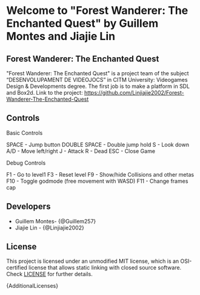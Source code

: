 # Welcome to "Forest Wanderer: The Enchanted Quest" by Guillem Montes and Jiajie Lin

## Forest Wanderer: The Enchanted Quest

"Forest Wanderer: The Enchanted Quest" is a project team of the subject “DESENVOLUPAMENT DE VIDEOJOCS” in CITM University: Videogames Design & Developments degree. The first job is to make a platform in SDL and Box2d.
Link to the project: https://github.com/Linjiajie2002/Forest-Wanderer-The-Enchanted-Quest

## Controls

Basic Controls

SPACE - Jump button
DOUBLE SPACE - Double jump
hold S - Look down
A/D - Move left/right
J - Attack
R - Dead
ESC - Close Game

Debug Controls

F1 - Go to level1
F3 - Reset level
F9 - Show/hide Collisions and other metas
F10 - Toggle godmode (free movement with WASD)
F11 - Change frames cap


## Developers

 - Guillem Montes- {@Guillem257}
 - Jiajie Lin - {@Linjiajie2002}

## License

This project is licensed under an unmodified MIT license, which is an OSI-certified license that allows static linking with closed source software. Check [LICENSE](LICENSE) for further details.

{AdditionalLicenses}

